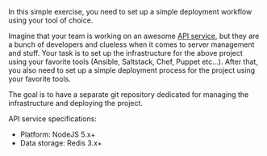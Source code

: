 In this simple exercise, you need to set up a simple deployment workflow using your tool of choice.

Imagine that your team is working on an awesome [API service](https://github.com/chatwing/sample-api), but they are a bunch of developers and clueless when it comes to server management and stuff. Your task is to set up the infrastructure for the above project using your favorite tools (Ansible, Saltstack, Chef, Puppet etc...). After that, you also need to set up a simple deployment process for the project using your favorite tools.

The goal is to have a separate git repository dedicated for managing the infrastructure and deploying the project.

API service specifications:
- Platform: NodeJS 5.x+
- Data storage: Redis 3.x+
